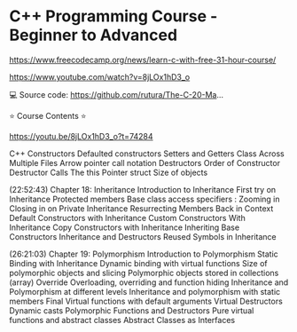 # C++ Programming Course - Beginner to Advanced

<https://www.freecodecamp.org/news/learn-c-with-free-31-hour-course/>

<https://www.youtube.com/watch?v=8jLOx1hD3_o>

💻 Source code: <https://github.com/rutura/The-C-20-Ma>...

⭐️ Course Contents ⭐

<https://youtu.be/8jLOx1hD3_o?t=74284>

C++ Constructors
Defaulted constructors
Setters and Getters
Class Across Multiple Files
Arrow pointer call notation
Destructors
Order of Constructor Destructor Calls
The this Pointer
struct
Size of objects

(22:52:43) Chapter 18: Inheritance
Introduction to Inheritance
First try on Inheritance
Protected members
Base class access specifiers : Zooming in
Closing in on Private Inheritance
Resurrecting Members Back in Context
Default Constructors with Inheritance
Custom Constructors With Inheritance
Copy Constructors with Inheritance
Inheriting Base Constructors
Inheritance and Destructors
Reused Symbols in Inheritance

(26:21:03) Chapter 19: Polymorphism
Introduction to Polymorphism
Static Binding with Inheritance
Dynamic binding with virtual functions
Size of polymorphic objects and slicing
Polymorphic objects stored in collections (array)
Override
Overloading, overriding and function hiding
Inheritance and Polymorphism at different levels
Inheritance and polymorphism with static members
Final
Virtual functions with default arguments
Virtual Destructors
Dynamic casts
Polymorphic Functions and Destructors
Pure virtual functions and abstract classes
Abstract Classes as Interfaces
